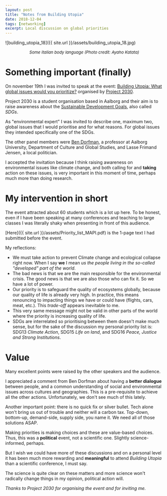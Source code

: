 ```yaml
---
layout: post
title: "Notes from Building Utopia"
date: 2018-12-04
tags: [networking]
excerpt: Local discussion on global priorities
---
```



![building_utopia_18]({{ site.url }}/assets/building_utopia_18.jpg)
<center><i><font size="2">Some italian body language (Photo credit: Ayaho Katata)</font></i></center>


# Something important (finally)

On november 19th I was invited to speak at the event: [Building Utopia: What global issues would you prioritize?](https://www.facebook.com/events/1111501072332712/) organised by [Project 2030](https://project2030.eu/). 

Project 2030 is a student organisation based in Aalborg and their aim is to raise awareness about the [Sustainable Development Goals](https://www.un.org/sustainabledevelopment/sustainable-development-goals/), also called _SDGs_. 

As "environmental expert" I was invited to describe one, maximum two, global issues that I would prioritise and for what reasons. For global issues they intended specifically one of the SDGs.

The other panel members were [Ben Dorfman](http://personprofil.aau.dk/108313), a professor at Aalborg University, Department of Culture and Global Studies, and Lasse Frimand Jensen, a local politician.

I accepted the invitation because I think raising awareness on environmental issues like climate change, and both calling for and **taking** action on these issues, is very important in this moment of time, perhaps much more than doing research. 

# My intervention in short

The event attracted about 60 students which is a lot up here. To be honest, even if I have been speaking at many conferences and teaching to large classes I was literally shaky when presenting in front of this audience. 

[Here]({{ site.url }}/assets/Priority_list_MAPI.pdf) is the 1-page text I had submitted before the event. 

My reflections:

 - We must take action to prevent Climate change and ecological collapse right now. When I say **we** I mean _us the people living in the so-called "developed" part of the world_. 
 - The bad news is that we are the main responsible for the environmental crisis. The good news is that we are also those who can fix it. So we have a lot of power.
 - Our priority is to safeguard the quality of ecosystems globally, because our quality of life is already very high. In practice, this means renouncing to impacting things we have or could have (flights, cars, meat, etc.). This _trade-off_ appears inevitable to me.
 - This very same message might not be valid in other parts of the world where the priority is increasing quality of life.
 - SDGs are interrelated so prioritising between them doesn't make much sense, but for the sake of the discussion my personal priority list is: SDG13 _Climate Action_, SDG15 _Life on land_, and SDG16 _Peace, Justice and Strong Institutions_.
 
# Value 

Many excellent points were raised by the other speakers and the audience. 

I appreciated a comment from Ben Dorfman about having a **better dialogue** between people, and a common understanding of social and environmental issues across cultures and geographies. This is a pre-requisite to achieve all the other actions. Unfortunately, we don't see much of this lately.

Another important point: there is no quick fix or silver bullet. Tech alone won't bring us out of trouble and neither will a carbon tax. Top-down, bottom-up, demand-side, supply side, you name it. We need all of those solutions ASAP. 

Making priorities is making choices and these are value-based choices. Thus, this was a **political** event, not a scientific one. Slightly science-informed, perhaps. 

But I wish we could have more of these discussions and on a personal level it has been much more rewarding and **meaningful** to attend _Building Utopia_ than a scientific conference, I must say. 

The science is quite clear on these matters and more science won't radically change things in my opinion, political action will.

_Thanks to Project 2030 for organising the event and for inviting me._




 
 

